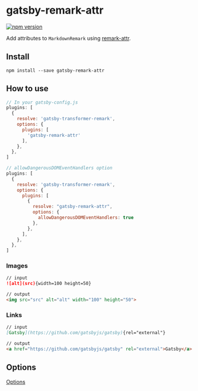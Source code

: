 # gatsby-remark-attr

[![npm version](https://img.shields.io/npm/v/gatsby-remark-attr.svg)](https://www.npmjs.com/package/gatsby-remark-attr)

Add attributes to `MarkdownRemark` using [remark-attr](https://github.com/arobase-che/remark-attr).

## Install

`npm install --save gatsby-remark-attr`

## How to use

```javascript
// In your gatsby-config.js
plugins: [
  {
    resolve: 'gatsby-transformer-remark',
    options: {
      plugins: [
        'gatsby-remark-attr'
      ],
    },
  },
]

// allowDangerousDOMEventHandlers option
plugins: [
  {
    resolve: 'gatsby-transformer-remark',
    options: {
      plugins: [
        {
          resolve: "gatsby-remark-attr",
          options: {
            allowDangerousDOMEventHandlers: true
          },
        },
      ],
    },
  },
]
```

### Images

```markdown
// input
![alt](src){width=100 height=50}

// output
<img src="src" alt="alt" width="100" height="50">
```

### Links

```markdown
// input
[Gatsby](https://github.com/gatsbyjs/gatsby){rel="external"}

// output
<a href="https://github.com/gatsbyjs/gatsby" rel="external">Gatsby</a>
```

## Options

[Options](https://github.com/arobase-che/remark-attr#api)
